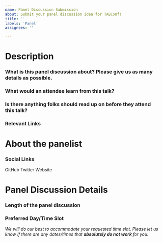```yaml
---
name: Panel Discussion Submission
about: Submit your panel discussion idea for TABConf!
title: ''
labels: 'Panel'
assignees: ''

---
```


# Description
### What is this panel discussion about? Please give us as many details as possible. 
### What would an attendee learn from this talk?
### Is there anything folks should read up on before they attend this talk?
### Relevant Links

# About the panelist
### Social Links
GitHub 
Twitter
Website

# Panel Discussion Details
### Length of the panel discussion
### Preferred Day/Time Slot 
*We will do our best to accommodate your requested time slot. Please let us know if there are any dates/times that ***absolutely do not work*** for you.*
